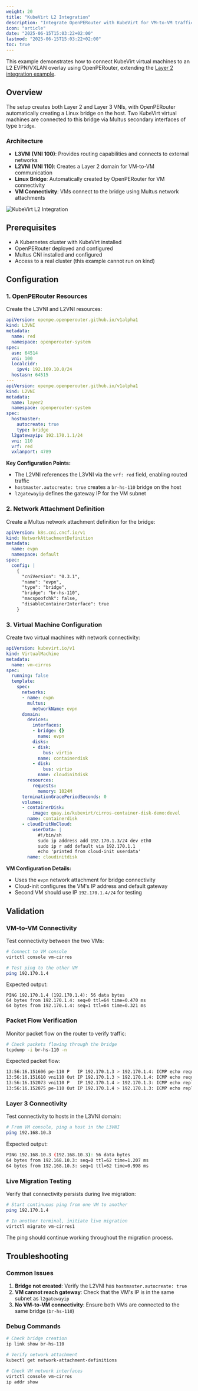 ```yaml
---
weight: 20
title: "KubeVirt L2 Integration"
description: "Integrate OpenPERouter with KubeVirt for VM-to-VM traffic via L2 EVPN/VXLAN overlay"
icon: "article"
date: "2025-06-15T15:03:22+02:00"
lastmod: "2025-06-15T15:03:22+02:00"
toc: true
---
```


This example demonstrates how to connect KubeVirt virtual machines to an L2 EVPN/VXLAN overlay using OpenPERouter, extending the [Layer 2 integration example](layer2.md).

## Overview

The setup creates both Layer 2 and Layer 3 VNIs, with OpenPERouter automatically creating a Linux bridge on the host. Two KubeVirt virtual machines are connected to this bridge via Multus secondary interfaces of type `bridge`.

### Architecture

- **L3VNI (VNI 100)**: Provides routing capabilities and connects to external networks
- **L2VNI (VNI 110)**: Creates a Layer 2 domain for VM-to-VM communication
- **Linux Bridge**: Automatically created by OpenPERouter for VM connectivity
- **VM Connectivity**: VMs connect to the bridge using Multus network attachments

![KubeVirt L2 Integration](/images/openpel2vmtovm.svg)

## Prerequisites

- A Kubernetes cluster with KubeVirt installed
- OpenPERouter deployed and configured
- Multus CNI installed and configured
- Access to a real cluster (this example cannot run on kind)

## Configuration

### 1. OpenPERouter Resources

Create the L3VNI and L2VNI resources:

```yaml
apiVersion: openpe.openperouter.github.io/v1alpha1
kind: L3VNI
metadata:
  name: red
  namespace: openperouter-system
spec:
  asn: 64514
  vni: 100
  localcidr: 
    ipv4: 192.169.10.0/24
  hostasn: 64515
---
apiVersion: openpe.openperouter.github.io/v1alpha1
kind: L2VNI
metadata:
  name: layer2
  namespace: openperouter-system
spec:
  hostmaster:
    autocreate: true
    type: bridge
  l2gatewayip: 192.170.1.1/24
  vni: 110
  vrf: red
  vxlanport: 4789
```

**Key Configuration Points:**

- The L2VNI references the L3VNI via the `vrf: red` field, enabling routed traffic
- `hostmaster.autocreate: true` creates a `br-hs-110` bridge on the host
- `l2gatewayip` defines the gateway IP for the VM subnet

### 2. Network Attachment Definition

Create a Multus network attachment definition for the bridge:

```yaml
apiVersion: k8s.cni.cncf.io/v1
kind: NetworkAttachmentDefinition
metadata:
  name: evpn
  namespace: default
spec:
  config: |
    {
      "cniVersion": "0.3.1",
      "name": "evpn",
      "type": "bridge",
      "bridge": "br-hs-110",
      "macspoofchk": false,
      "disableContainerInterface": true
    }
```

### 3. Virtual Machine Configuration

Create two virtual machines with network connectivity:

```yaml
apiVersion: kubevirt.io/v1
kind: VirtualMachine
metadata:
  name: vm-cirros
spec:
  running: false
  template:
    spec:
      networks:
      - name: evpn
        multus:
          networkName: evpn
      domain:
        devices:
          interfaces:
          - bridge: {}
            name: evpn
          disks:
          - disk:
              bus: virtio
            name: containerdisk
          - disk:
              bus: virtio
            name: cloudinitdisk
        resources:
          requests:
            memory: 1024M
      terminationGracePeriodSeconds: 0
      volumes:
      - containerDisk:
          image: quay.io/kubevirt/cirros-container-disk-demo:devel
        name: containerdisk
      - cloudInitNoCloud:
          userData: |
            #!/bin/sh
            sudo ip address add 192.170.1.3/24 dev eth0
            sudo ip r add default via 192.170.1.1
            echo 'printed from cloud-init userdata'
        name: cloudinitdisk
```

**VM Configuration Details:**

- Uses the `evpn` network attachment for bridge connectivity
- Cloud-init configures the VM's IP address and default gateway
- Second VM should use IP `192.170.1.4/24` for testing

## Validation

### VM-to-VM Connectivity

Test connectivity between the two VMs:

```bash
# Connect to VM console
virtctl console vm-cirros

# Test ping to the other VM
ping 192.170.1.4
```

Expected output:
```
PING 192.170.1.4 (192.170.1.4): 56 data bytes
64 bytes from 192.170.1.4: seq=0 ttl=64 time=0.470 ms
64 bytes from 192.170.1.4: seq=1 ttl=64 time=0.321 ms
```

### Packet Flow Verification

Monitor packet flow on the router to verify traffic:

```bash
# Check packets flowing through the bridge
tcpdump -i br-hs-110 -n
```

Expected packet flow:

```bash
13:56:16.151606 pe-110 P   IP 192.170.1.3 > 192.170.1.4: ICMP echo request
13:56:16.151610 vni110 Out IP 192.170.1.3 > 192.170.1.4: ICMP echo request
13:56:16.152073 vni110 P   IP 192.170.1.4 > 192.170.1.3: ICMP echo reply
13:56:16.152075 pe-110 Out IP 192.170.1.4 > 192.170.1.3: ICMP echo reply
```

### Layer 3 Connectivity

Test connectivity to hosts in the L3VNI domain:

```bash
# From VM console, ping a host in the L3VNI
ping 192.168.10.3
```

Expected output:

```bash
PING 192.168.10.3 (192.168.10.3): 56 data bytes
64 bytes from 192.168.10.3: seq=0 ttl=62 time=1.207 ms
64 bytes from 192.168.10.3: seq=1 ttl=62 time=0.998 ms
```

### Live Migration Testing

Verify that connectivity persists during live migration:

```bash
# Start continuous ping from one VM to another
ping 192.170.1.4

# In another terminal, initiate live migration
virtctl migrate vm-cirros1
```

The ping should continue working throughout the migration process.

## Troubleshooting

### Common Issues

1. **Bridge not created**: Verify the L2VNI has `hostmaster.autocreate: true`
2. **VM cannot reach gateway**: Check that the VM's IP is in the same subnet as `l2gatewayip`
3. **No VM-to-VM connectivity**: Ensure both VMs are connected to the same bridge (`br-hs-110`)

### Debug Commands

```bash
# Check bridge creation
ip link show br-hs-110

# Verify network attachment
kubectl get network-attachment-definitions

# Check VM network interfaces
virtctl console vm-cirros
ip addr show
```
